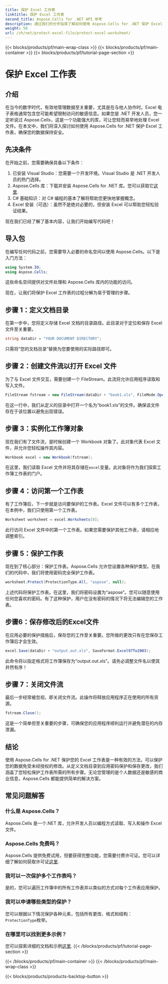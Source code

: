 ```yaml
---
title: 保护 Excel 工作表
linktitle: 保护 Excel 工作表
second_title: Aspose.Cells for .NET API 参考
description: 通过我们的分步指南了解如何使用 Aspose.Cells for .NET 保护 Excel 工作表。确保您的数据保持安全且易于管理。
weight: 50
url: /zh/net/protect-excel-file/protect-excel-worksheet/
---
```


{{< blocks/products/pf/main-wrap-class >}}
{{< blocks/products/pf/main-container >}}
{{< blocks/products/pf/tutorial-page-section >}}

# 保护 Excel 工作表

## 介绍

在当今的数字时代，有效地管理数据至关重要，尤其是在与他人协作时。Excel 电子表格通常包含您可能希望限制访问的敏感信息。如果您是 .NET 开发人员，您一定听说过 Aspose.Cells，这是一个功能强大的库，可让您轻而易举地处理 Excel 文件。在本文中，我们将深入探讨如何使用 Aspose.Cells for .NET 保护 Excel 工作表，确保您的数据保持安全。

## 先决条件

在开始之前，您需要确保具备以下条件：

1. 已安装 Visual Studio：您需要一个开发环境。Visual Studio 是 .NET 开发人员的热门选择。
2.  Aspose.Cells 库：下载并安装 Aspose.Cells for .NET 库。您可以获取它[这里](https://releases.aspose.com/cells/net/).
3. C# 基础知识：对 C# 编程的基本了解将帮助您更快地掌握概念。
4. Excel 安装（可选）：虽然不是绝对必要的，但安装 Excel 可以帮助您轻松验证结果。

现在我们已经了解了基本内容，让我们开始编写代码吧！

## 导入包

在编写任何代码之前，您需要导入必要的命名空间以使用 Aspose.Cells。以下是入门方法：

```csharp
using System.IO;
using Aspose.Cells;
```

这些命名空间提供对文件处理和 Aspose.Cells 库内的功能的访问。

现在，让我们将保护 Excel 工作表的过程分解为易于管理的步骤。

## 步骤 1：定义文档目录

在第一步中，您将定义存储 Excel 文档的目录路径。此目录对于定位和保存 Excel 文件至关重要。

```csharp
string dataDir = "YOUR DOCUMENT DIRECTORY";
```

只需将“您的文档目录”替换为您要使用的实际路径即可。

## 步骤 2：创建文件流以打开 Excel 文件

为了与 Excel 文件交互，需要创建一个 FileStream。此流将允许应用程序读取和写入文件。 

```csharp
FileStream fstream = new FileStream(dataDir + "book1.xls", FileMode.Open);
```

在这一行中，我们从定义的目录中打开一个名为“book1.xls”的文件。确保该文件存在于该位置以避免出现错误。

## 步骤 3：实例化工作簿对象

现在我们有了文件流，是时候创建一个 Workbook 对象了。此对象代表 Excel 文件，并允许您轻松操作其内容。

```csharp
Workbook excel = new Workbook(fstream);
```

在这里，我们读取 Excel 文件并将其存储在`excel`变量。此对象将作为我们探索工作簿工作表的门户。

## 步骤 4：访问第一个工作表

有了工作簿后，下一步就是访问要保护的工作表。Excel 文件可以有多个工作表，在本例中，我们只使用第一个工作表。

```csharp
Worksheet worksheet = excel.Worksheets[0];
```

此行访问 Excel 文件中的第一个工作表。如果您需要保护其他工作表，请相应地调整索引。

## 步骤 5：保护工作表

现在到了核心部分：保护工作表。Aspose.Cells 允许您设置各种保护类型。在我们的代码中，我们将使用密码完全保护工作表。

```csharp
worksheet.Protect(ProtectionType.All, "aspose", null);
```

上述代码将保护工作表。在这里，我们将密码设置为“aspose”。您可以随意使用任何您喜欢的密码。有了这种保护，用户在没有密码的情况下将无法编辑您的工作表。

## 步骤6：保存修改后的Excel文件

在应用必要的保护措施后，保存您的工作至关重要。您所做的更改只有在您保存工作簿后才会生效。

```csharp
excel.Save(dataDir + "output.out.xls", SaveFormat.Excel97To2003);
```

此命令将以指定格式将工作簿保存为“output.out.xls”。请务必调整文件名以使其井然有序！

## 步骤 7：关闭文件流

最后一步经常被忽视，即关闭文件流。此操作将释放应用程序正在使用的所有资源。

```csharp
fstream.Close();
```

这是一个简单但至关重要的步骤，可确保您的应用程序顺利运行并避免潜在的内存泄漏。

## 结论

使用 Aspose.Cells for .NET 保护您的 Excel 工作表是一种有效的方法，可以保护您的数据免受未经授权的修改。从定义文档目录到应用密码保护和保存更改，我们涵盖了您轻松保护工作表所需的所有步骤。无论您管理的是个人数据还是敏感的商业信息，Aspose.Cells 都能提供简单的解决方案。

## 常见问题解答

### 什么是 Aspose.Cells？
Aspose.Cells 是一个.NET 库，允许开发人员以编程方式读取、写入和操作 Excel 文件。

### Aspose.Cells 免费吗？
 Aspose.Cells 提供免费试用，但要获得完整功能，您需要付费许可证。您可以详细了解如何获取许可证[这里](https://purchase.aspose.com/buy).

### 我可以一次保护多个工作表吗？
是的，您可以遍历工作簿中的所有工作表并以类似的方式对每个工作表应用保护。

### 我可以申请哪些类型的保护？
您可以根据以下情况保护各种元素，包括所有更改、格式和结构：`ProtectionType`枚举。

### 在哪里可以找到更多示例？
您可以探索详细的文档和示例[这里](https://reference.aspose.com/cells/net/).
{{< /blocks/products/pf/tutorial-page-section >}}

{{< /blocks/products/pf/main-container >}}
{{< /blocks/products/pf/main-wrap-class >}}

{{< blocks/products/products-backtop-button >}}
